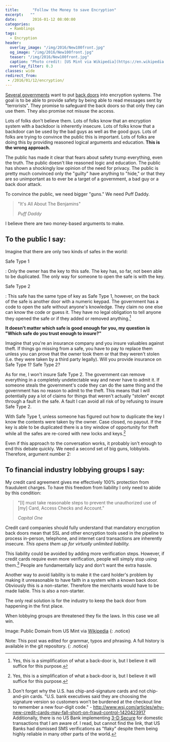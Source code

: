 ```yaml
---
title:      "Follow the Money to save Encryption"
excerpt:   ""
date:       2016-01-12 08:00:00
categories:
  - Ramblings
tags:
  - Encryption
header:
  overlay_image: "/img/2016/New100front.jpg"
  og_image: "/img/2016/New100front.jpg"
  teaser: "/img/2016/New100front.jpg"
  caption: "Photo credit: [US Mint via Wikipedia](https://en.wikipedia.org/wiki/United_States_dollar#/media/File:New100front.jpg)"
  overlay_filter: 0.3
classes: wide
redirect_from:
 - /2016/01/12/encryption/
---
```


[Several governments](http://www.wsj.com/articles/fbi-seeks-to-reframe-encryption-debate-1451417252) want to put [back doors](https://www.eff.org/deeplinks/2015/12/encryption-balance-2015-review) into encryption systems.  The goal is to be able to provide safety by being able to read messages sent by "terrorists".  They promise to safeguard the back doors so that only they can use them. They also promise not misuse the access.

Lots of folks don't believe them.  Lots of folks know that an encryption system with a backdoor is inherently insecure.  Lots of folks know that a backdoor can be used by the bad guys as well as the good guys.  Lots of folks are trying to convince the public this is important.  Lots of folks are doing this by providing reasoned logical arguments and education. **This is the wrong approach.**

The public has made it clear that fears about safety trump everything, even the truth. The public doesn't like reasoned logic and education. The public has shown a shockingly low opinion of the need for privacy. The public is pretty much convinced only the "guilty" have anything to "hide," or that they are so unimportant as to ever be a target of a government, a bad guy or a back door attack.

To convince the public, we need bigger "guns." We need Puff Daddy. 

> "It's All About The Benjamins"
>
> <cite>Puff Daddy</cite>

I believe there are two money-based arguments to make.

## To the public I say:

Imagine that there are only two kinds of safes in the world:

Safe Type 1

: Only the owner has the key to this safe.  The key has, so far, not been able to be duplicated.  The only way for someone to open the safe is with the key.

Safe Type 2

: This safe has the same type of key as Safe Type 1, however, on the back of the safe is another door with a numeric keypad.  The government has a code to open the safe without anyone's knowledge.  They claim no one else can know the code or guess it.  They have no legal obligation to tell anyone they opened the safe or if they added or removed anything.[^1]

**It doesn't matter which safe is good enough for you, my question is "Which safe do you trust enough to insure?"**

Imagine that you're an insurance company and you insure valuables against theft.  If things go missing from a safe, you have to pay to replace them unless you can prove that the owner took them or that they weren't stolen (i.e. they were taken by a third party legally).  Will you provide insurance on Safe Type 1?  Safe Type 2?

As for me, I won't insure Safe Type 2.  The government can remove everything in a completely undetectable way and never have to admit it.  If someone steals the government's code they can do the same thing and the government has no reason to admit to the theft.  This means that I will potentially pay a lot of claims for things that weren't actually "stolen" except through a fault in the safe.  A fault I can avoid all risk of by refusing to insure Safe Type 2.

With Safe Type 1, unless someone has figured out how to duplicate the key I know the contents were taken by the owner.  Case closed, no payout.  If the key is able to be duplicated there is a tiny window of opportunity for theft while all the safes are re-cored with new locks and keys.[^1]

Even if this approach to the conversation works, it probably isn't enough to end this debate quickly.  We need a second set of big guns, lobbyists.  Therefore, argument number 2:

## To financial industry lobbying groups I say:

My credit card agreement gives me effectively 100% protection from fraudulent charges. To have this freedom from liability I only need to abide by this condition:

> "[I] must take reasonable steps to prevent the unauthorized use of [my] Card, Access Checks and Account."
>
> <cite>Capital One</cite>

Credit card companies should fully understand that mandatory encryption back doors mean that SSL and other encryption tools used in the pipeline to process in-person, telephone, and internet card transactions are inherently insecure. *This opens them up for virtually unlimited liability.*

This liability could be avoided by adding more verification steps. However, if credit cards require even more verification, people will simply stop using them.[^2] People are fundamentally lazy and don't want the extra hassle.

Another way to avoid liability is to make it the card holder's problem by making it unreasonable to have faith in a system with a known back door. Obviously this is a non-starter. Therefore the merchants would have to be made liable. This is also a non-starter.

The only real solution is for the industry to keep the back door from happening in the first place.

When lobbying groups are threatened they fix the laws. In this case we all win. 

[^1]: Yes, this is a simplification of what a back-door is, but I believe it will suffice for this purpose.

[^2]: Don't forget why the U.S. has chip-and-signature cards and not chip-and-pin cards. "U.S. bank executives said they are choosing the signature version so customers won’t be burdened at the checkout line to remember a new four-digit code." - http://www.wsj.com/articles/why-new-credit-cards-may-fall-short-on-fraud-control-1420423917  Additionally, there is no US Bank implementing [3-D Secure](https://en.wikipedia.org/wiki/3-D_Secure) for domestic transactions that I am aware of.  I read, but cannot find the link, that US Banks had dismissed SMS verifications as "flaky" despite them being highly reliable in many other parts of the world.

Image: Public Domain from US Mint via [Wikipedia](https://en.wikipedia.org/wiki/United_States_dollar#/media/File:New100front.jpg)
{: .notice}

Note: This post was edited for grammar, typos and phrasing.  A full history is available in the git repository.
{: .notice}
